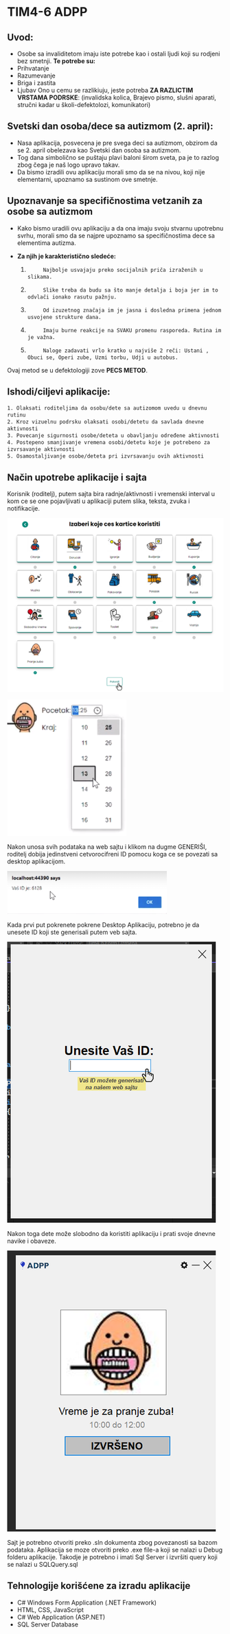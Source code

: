 # TIM4-6 ADPP

## Uvod:

-   Osobe sa invaliditetom imaju iste potrebe kao i ostali ljudi koji su rodjeni bez smetnji.
    **Te potrebe su:**
-   Prihvatanje
-   Razumevanje
-   Briga i zastita
-   Ljubav
    Ono u cemu se razlikiuju, jeste potreba **ZA RAZLICTIM VRSTAMA PODRSKE**: (invalidska kolica, Brajevo pismo, slušni aparati, stručni kadar u školi-defektolozi, komunikatori)

## Svetski dan osoba/dece sa autizmom (2. april):

-   Nasa aplikacija, posvecena je pre svega deci sa autizmom, obzirom da se 2. april obelezava kao Svetski dan osoba sa autizmom.
-   Tog dana simbolično se puštaju plavi baloni širom sveta, pa je to razlog zbog čega je naš logo upravo takav.
-   Da bismo izradili ovu aplikaciju morali smo da se na nivou, koji nije elementarni, upoznamo sa sustinom ove smetnje.

## Upoznavanje sa specifičnostima vetzanih za osobe sa autizmom

-   Kako bismo uradili ovu aplikaciju a da ona imaju svoju stvarnu upotrebnu svrhu, morali smo da se najpre upoznamo sa specifičnostima dece sa elementima autizma.

-   **Za njih je karakteristično sledeće:**
    1.          Najbolje usvajaju preko socijalnih priča izraženih u slikama.
    2.          Slike treba da budu sa što manje detalja i boja jer im to odvlači ionako rasutu pažnju.
    3.          Od izuzetnog značaja im je jasna i dosledna primena jednom usvojene strukture dana.
    4.          Imaju burne reakcije na SVAKU promenu rasporeda. Rutina im je važna.
    5.          Naloge zadavati vrlo kratko u najviše 2 reči: Ustani , Obuci se, Operi zube, Uzmi torbu, Udji u autobus.

Ovaj metod se u defektologiji zove **PECS METOD**.

## Ishodi/ciljevi aplikacije:

    1. Olaksati roditeljima da osobu/dete sa autizomom uvedu u dnevnu rutinu
    2. Kroz vizuelnu podrsku olaksati osobi/detetu da savlada dnevne aktivnosti
    3. Povecanje sigurnosti osobe/deteta u obavljanju određene aktivnosti
    4. Postepeno smanjivanje vremena osobi/detetu koje je potrebeno za izvrsavanje aktivnosti
    5. Osamostaljivanje osobe/deteta pri izvrsavanju ovih aktivnosti

## Način upotrebe aplikacije i sajta

Korisnik (roditelj), putem sajta bira radnje/aktivnosti i vremenski interval u kom ce se one
pojavljivati u aplikaciji putem slika, teksta, zvuka i notifikacije.

![App Screenshot](https://raw.githubusercontent.com/pavlemmm/ADPP/master/Tutorijal_u_slikama/Slika1.png)

![App Screenshot](https://raw.githubusercontent.com/pavlemmm/ADPP/master/Tutorijal_u_slikama/Slika2.png)

Nakon unosa svih podataka na web sajtu i klikom na dugme GENERIŠI, roditelj dobija jedinstveni cetvorocifreni ID
pomocu koga ce se povezati sa desktop aplikacijom.

![App Screenshot](https://raw.githubusercontent.com/pavlemmm/ADPP/master/Tutorijal_u_slikama/Slika3.png)

Kada prvi put pokrenete pokrene Desktop Aplikaciju, potrebno je da unesete ID koji ste generisali putem veb sajta.

![App Screenshot](https://raw.githubusercontent.com/pavlemmm/ADPP/master/Tutorijal_u_slikama/Slika4.png)

Nakon toga dete može slobodno da koristiti aplikaciju i prati svoje dnevne navike i obaveze.

![App Screenshot](https://raw.githubusercontent.com/pavlemmm/ADPP/master/Tutorijal_u_slikama/Slika5.png)

Sajt je potrebno otvoriti preko .sln dokumenta zbog povezanosti sa bazom podataka.
Aplikacija se moze otvoriti preko .exe file-a koji se nalazi u Debug folderu aplikacije.
Takodje je potrebno i imati Sql Server i izvršiti query koji se nalazi u SQLQuery.sql

## Tehnologije korišćene za izradu aplikacije

-   C# Windows Form Application (.NET Framework)
-   HTML, CSS, JavaScript
-   C# Web Application (ASP.NET)
-   SQL Server Database
